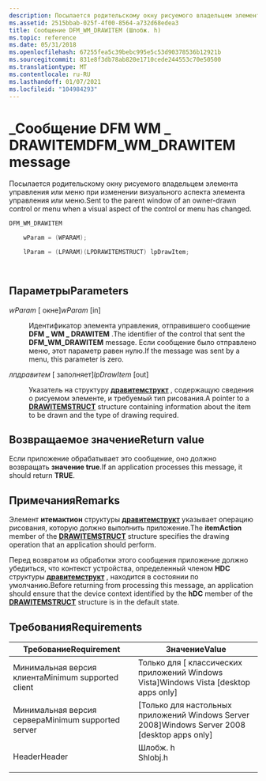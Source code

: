 ```yaml
---
description: Посылается родительскому окну рисуемого владельцем элемента управления или меню при изменении визуального аспекта элемента управления или меню.
ms.assetid: 2515bbab-025f-4f00-8564-a732d68edea3
title: Сообщение DFM_WM_DRAWITEM (Шлобж. h)
ms.topic: reference
ms.date: 05/31/2018
ms.openlocfilehash: 67255fea5c39bebc995e5c53d90378536b12921b
ms.sourcegitcommit: 831e8f3db78ab820e1710cede244553c70e50500
ms.translationtype: MT
ms.contentlocale: ru-RU
ms.lasthandoff: 01/07/2021
ms.locfileid: "104984293"
---
```

# <a name="dfm_wm_drawitem-message"></a><span data-ttu-id="01066-103">\_Сообщение DFM WM \_ DRAWITEM</span><span class="sxs-lookup"><span data-stu-id="01066-103">DFM\_WM\_DRAWITEM message</span></span>

<span data-ttu-id="01066-104">Посылается родительскому окну рисуемого владельцем элемента управления или меню при изменении визуального аспекта элемента управления или меню.</span><span class="sxs-lookup"><span data-stu-id="01066-104">Sent to the parent window of an owner-drawn control or menu when a visual aspect of the control or menu has changed.</span></span>


```C++
DFM_WM_DRAWITEM 

    wParam = (WPARAM);

    lParam = (LPARAM)(LPDRAWITEMSTRUCT) lpDrawItem;

            
```



## <a name="parameters"></a><span data-ttu-id="01066-105">Параметры</span><span class="sxs-lookup"><span data-stu-id="01066-105">Parameters</span></span>

<dl> <dt>

<span data-ttu-id="01066-106">*wParam* \[ окне\]</span><span class="sxs-lookup"><span data-stu-id="01066-106">*wParam* \[in\]</span></span>
</dt> <dd>

<span data-ttu-id="01066-107">Идентификатор элемента управления, отправившего сообщение **DFM \_ WM \_ DRAWITEM** .</span><span class="sxs-lookup"><span data-stu-id="01066-107">The identifier of the control that sent the **DFM\_WM\_DRAWITEM** message.</span></span> <span data-ttu-id="01066-108">Если сообщение было отправлено меню, этот параметр равен нулю.</span><span class="sxs-lookup"><span data-stu-id="01066-108">If the message was sent by a menu, this parameter is zero.</span></span>

</dd> <dt>

<span data-ttu-id="01066-109">*лпдравитем* \[ заполняет\]</span><span class="sxs-lookup"><span data-stu-id="01066-109">*lpDrawItem* \[out\]</span></span>
</dt> <dd>

<span data-ttu-id="01066-110">Указатель на структуру [**дравитемструкт**](/windows/win32/api/winuser/ns-winuser-drawitemstruct) , содержащую сведения о рисуемом элементе, и требуемый тип рисования.</span><span class="sxs-lookup"><span data-stu-id="01066-110">A pointer to a [**DRAWITEMSTRUCT**](/windows/win32/api/winuser/ns-winuser-drawitemstruct) structure containing information about the item to be drawn and the type of drawing required.</span></span>

</dd> </dl>

## <a name="return-value"></a><span data-ttu-id="01066-111">Возвращаемое значение</span><span class="sxs-lookup"><span data-stu-id="01066-111">Return value</span></span>

<span data-ttu-id="01066-112">Если приложение обрабатывает это сообщение, оно должно возвращать **значение true**.</span><span class="sxs-lookup"><span data-stu-id="01066-112">If an application processes this message, it should return **TRUE**.</span></span>

## <a name="remarks"></a><span data-ttu-id="01066-113">Примечания</span><span class="sxs-lookup"><span data-stu-id="01066-113">Remarks</span></span>

<span data-ttu-id="01066-114">Элемент **итемактион** структуры [**дравитемструкт**](/windows/win32/api/winuser/ns-winuser-drawitemstruct) указывает операцию рисования, которую должно выполнить приложение.</span><span class="sxs-lookup"><span data-stu-id="01066-114">The **itemAction** member of the [**DRAWITEMSTRUCT**](/windows/win32/api/winuser/ns-winuser-drawitemstruct) structure specifies the drawing operation that an application should perform.</span></span>

<span data-ttu-id="01066-115">Перед возвратом из обработки этого сообщения приложение должно убедиться, что контекст устройства, определенный членом **HDC** структуры [**дравитемструкт**](/windows/win32/api/winuser/ns-winuser-drawitemstruct) , находится в состоянии по умолчанию.</span><span class="sxs-lookup"><span data-stu-id="01066-115">Before returning from processing this message, an application should ensure that the device context identified by the **hDC** member of the [**DRAWITEMSTRUCT**](/windows/win32/api/winuser/ns-winuser-drawitemstruct) structure is in the default state.</span></span>

## <a name="requirements"></a><span data-ttu-id="01066-116">Требования</span><span class="sxs-lookup"><span data-stu-id="01066-116">Requirements</span></span>



| <span data-ttu-id="01066-117">Требование</span><span class="sxs-lookup"><span data-stu-id="01066-117">Requirement</span></span> | <span data-ttu-id="01066-118">Значение</span><span class="sxs-lookup"><span data-stu-id="01066-118">Value</span></span> |
|-------------------------------------|-------------------------------------------------------------------------------------|
| <span data-ttu-id="01066-119">Минимальная версия клиента</span><span class="sxs-lookup"><span data-stu-id="01066-119">Minimum supported client</span></span><br/> | <span data-ttu-id="01066-120">Только для \[ классических приложений Windows Vista\]</span><span class="sxs-lookup"><span data-stu-id="01066-120">Windows Vista \[desktop apps only\]</span></span><br/>                                      |
| <span data-ttu-id="01066-121">Минимальная версия сервера</span><span class="sxs-lookup"><span data-stu-id="01066-121">Minimum supported server</span></span><br/> | <span data-ttu-id="01066-122">\[Только для настольных приложений Windows Server 2008\]</span><span class="sxs-lookup"><span data-stu-id="01066-122">Windows Server 2008 \[desktop apps only\]</span></span><br/>                                |
| <span data-ttu-id="01066-123">Header</span><span class="sxs-lookup"><span data-stu-id="01066-123">Header</span></span><br/>                   | <dl> <span data-ttu-id="01066-124"><dt>Шлобж. h</dt></span><span class="sxs-lookup"><span data-stu-id="01066-124"><dt>Shlobj.h</dt></span></span> </dl> |



 

 
